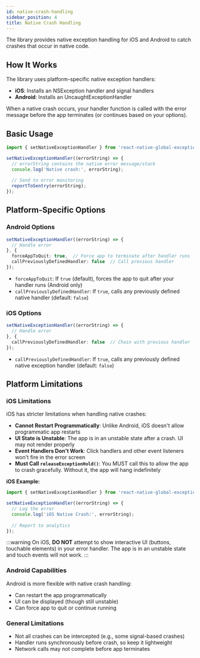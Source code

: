 ```yaml
---
id: native-crash-handling
sidebar_position: 4
title: Native Crash Handling
---
```


The library provides native exception handling for iOS and Android to catch crashes that occur in native code.

## How It Works

The library uses platform-specific native exception handlers:

- **iOS**: Installs an NSException handler and signal handlers
- **Android**: Installs an UncaughtExceptionHandler

When a native crash occurs, your handler function is called with the error message before the app terminates (or continues based on your options).

## Basic Usage

```ts
import { setNativeExceptionHandler } from 'react-native-global-exception-handler';

setNativeExceptionHandler((errorString) => {
  // errorString contains the native error message/stack
  console.log('Native crash:', errorString);
  
  // Send to error monitoring
  reportToSentry(errorString);
});
```

## Platform-Specific Options

### Android Options

```ts
setNativeExceptionHandler((errorString) => {
  // Handle error
}, {
  forceAppToQuit: true,  // Force app to terminate after handler runs
  callPreviouslyDefinedHandler: false  // Call previous handler
});
```

- `forceAppToQuit`: If `true` (default), forces the app to quit after your handler runs (Android only)
- `callPreviouslyDefinedHandler`: If `true`, calls any previously defined native handler (default: `false`)

### iOS Options

```ts
setNativeExceptionHandler((errorString) => {
  // Handle error
}, {
  callPreviouslyDefinedHandler: false  // Chain with previous handler
});
```

- `callPreviouslyDefinedHandler`: If `true`, calls any previously defined native exception handler (default: `false`)

## Platform Limitations

### iOS Limitations

iOS has stricter limitations when handling native crashes:

- **Cannot Restart Programmatically**: Unlike Android, iOS doesn't allow programmatic app restarts
- **UI State is Unstable**: The app is in an unstable state after a crash. UI may not render properly
- **Event Handlers Don't Work**: Click handlers and other event listeners won't fire in the error screen
- **Must Call `releaseExceptionHold()`**: You MUST call this to allow the app to crash gracefully. Without it, the app will hang indefinitely

**iOS Example:**

```ts
import { setNativeExceptionHandler } from 'react-native-global-exception-handler';

setNativeExceptionHandler((errorString) => {
  // Log the error
  console.log('iOS Native Crash:', errorString);
  
  // Report to analytics
});
```

:::warning
On iOS, **DO NOT** attempt to show interactive UI (buttons, touchable elements) in your error handler. The app is in an unstable state and touch events will not work.
:::

### Android Capabilities

Android is more flexible with native crash handling:

- Can restart the app programmatically
- UI can be displayed (though still unstable)
- Can force app to quit or continue running

### General Limitations

- Not all crashes can be intercepted (e.g., some signal-based crashes)
- Handler runs synchronously before crash, so keep it lightweight
- Network calls may not complete before app terminates
